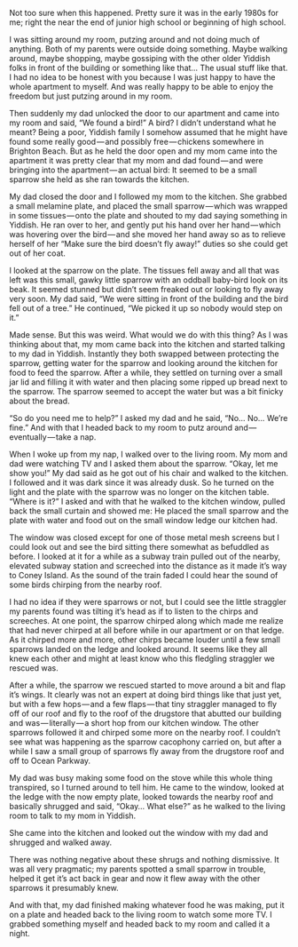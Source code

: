 <!-----
title: Caring for a Sparrow
description: About the Time My Parents Found a Sparrow in Front of Our Building
date: '2016-10-14T02:00:47.086Z'
slug: 89b2a622b52e
----->

Not too sure when this happened. Pretty sure it was in the early 1980s for me; right the near the end of junior high school or beginning of high school.

I was sitting around my room, putzing around and not doing much of anything. Both of my parents were outside doing something. Maybe walking around, maybe shopping, maybe gossiping with the other older Yiddish folks in front of the building or something like that… The usual stuff like that. I had no idea to be honest with you because I was just happy to have the whole apartment to myself. And was really happy to be able to enjoy the freedom but just putzing around in my room.

Then suddenly my dad unlocked the door to our apartment and came into my room and said, “We found a bird!” A bird? I didn’t understand what he meant? Being a poor, Yiddish family I somehow assumed that he might have found some really good — and possibly free — chickens somewhere in Brighton Beach. But as he held the door open and my mom came into the apartment it was pretty clear that my mom and dad found — and were bringing into the apartment — an actual bird: It seemed to be a small sparrow she held as she ran towards the kitchen.

My dad closed the door and I followed my mom to the kitchen. She grabbed a small melamine plate, and placed the small sparrow — which was wrapped in some tissues — onto the plate and shouted to my dad saying something in Yiddish. He ran over to her, and gently put his hand over her hand — which was hovering over the bird — and she moved her hand away so as to relieve herself of her “Make sure the bird doesn’t fly away!” duties so she could get out of her coat.

I looked at the sparrow on the plate. The tissues fell away and all that was left was this small, gawky little sparrow with an oddball baby-bird look on its beak. It seemed stunned but didn’t seem freaked out or looking to fly away very soon. My dad said, “We were sitting in front of the building and the bird fell out of a tree.” He continued, “We picked it up so nobody would step on it.”

Made sense. But this was weird. What would we do with this thing? As I was thinking about that, my mom came back into the kitchen and started talking to my dad in Yiddish. Instantly they both swapped between protecting the sparrow, getting water for the sparrow and looking around the kitchen for food to feed the sparrow. After a while, they settled on turning over a small jar lid and filling it with water and then placing some ripped up bread next to the sparrow. The sparrow seemed to accept the water but was a bit finicky about the bread.

“So do you need me to help?” I asked my dad and he said, “No… No… We’re fine.” And with that I headed back to my room to putz around and — eventually — take a nap.

When I woke up from my nap, I walked over to the living room. My mom and dad were watching TV and I asked them about the sparrow. “Okay, let me show you!” My dad said as he got out of his chair and walked to the kitchen. I followed and it was dark since it was already dusk. So he turned on the light and the plate with the sparrow was no longer on the kitchen table. “Where is it?” I asked and with that he walked to the kitchen window, pulled back the small curtain and showed me: He placed the small sparrow and the plate with water and food out on the small window ledge our kitchen had.

The window was closed except for one of those metal mesh screens but I could look out and see the bird sitting there somewhat as befuddled as before. I looked at it for a while as a subway train pulled out of the nearby, elevated subway station and screeched into the distance as it made it’s way to Coney Island. As the sound of the train faded I could hear the sound of some birds chirping from the nearby roof.

I had no idea if they were sparrows or not, but I could see the little straggler my parents found was tilting it’s head as if to listen to the chirps and screeches. At one point, the sparrow chirped along which made me realize that had never chirped at all before while in our apartment or on that ledge. As it chirped more and more, other chirps became louder until a few small sparrows landed on the ledge and looked around. It seems like they all knew each other and might at least know who this fledgling straggler we rescued was.

After a while, the sparrow we rescued started to move around a bit and flap it’s wings. It clearly was not an expert at doing bird things like that just yet, but with a few hops — and a few flaps — that tiny straggler managed to fly off of our roof and fly to the roof of the drugstore that abutted our building and was — literally — a short hop from our kitchen window. The other sparrows followed it and chirped some more on the nearby roof. I couldn’t see what was happening as the sparrow cacophony carried on, but after a while I saw a small group of sparrows fly away from the drugstore roof and off to Ocean Parkway.

My dad was busy making some food on the stove while this whole thing transpired, so I turned around to tell him. He came to the window, looked at the ledge with the now empty plate, looked towards the nearby roof and basically shrugged and said, “Okay… What else?” as he walked to the living room to talk to my mom in Yiddish.

She came into the kitchen and looked out the window with my dad and shrugged and walked away.

There was nothing negative about these shrugs and nothing dismissive. It was all very pragmatic; my parents spotted a small sparrow in trouble, helped it get it’s act back in gear and now it flew away with the other sparrows it presumably knew.

And with that, my dad finished making whatever food he was making, put it on a plate and headed back to the living room to watch some more TV. I grabbed something myself and headed back to my room and called it a night.
